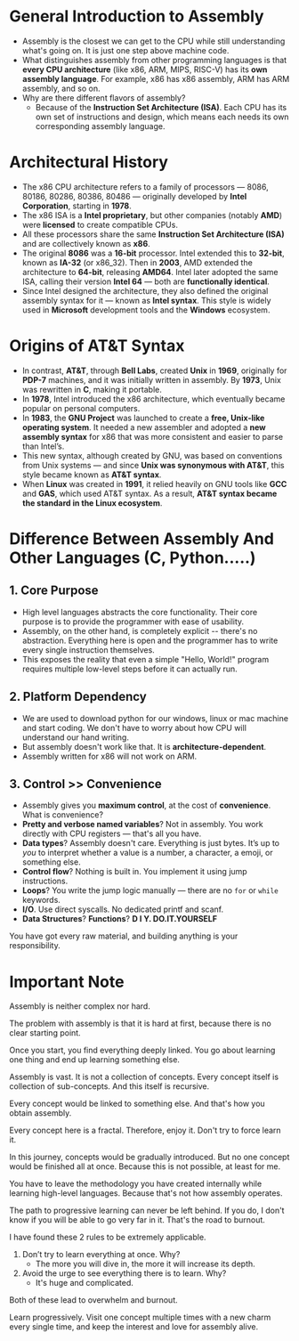 # General Introduction to Assembly
+ Assembly is the closest we can get to the CPU while still understanding what's going on. It is just one step above machine code.
+ What distinguishes assembly from other programming languages is that **every CPU architecture** (like x86, ARM, MIPS, RISC-V) has its **own assembly language**. For example, x86 has x86 assembly, ARM has ARM assembly, and so on.
+ Why are there different flavors of assembly?
  + Because of the **Instruction Set Architecture (ISA)**. Each CPU has its own set of instructions and design, which means each needs its own corresponding assembly language.

# Architectural History
+ The x86 CPU architecture refers to a family of processors — 8086, 80186, 80286, 80386, 80486 — originally developed by **Intel Corporation**, starting in **1978**.
+ The x86 ISA is a **Intel proprietary**, but other companies (notably **AMD**) were **licensed** to create compatible CPUs.
+ All these processors share the same **Instruction Set Architecture (ISA)** and are collectively known as **x86**.
+ The original **8086** was a **16-bit** processor. Intel extended this to **32-bit**, known as **IA-32** (or x86_32). Then in **2003**, AMD extended the architecture to **64-bit**, releasing **AMD64**. Intel later adopted the same ISA, calling their version **Intel 64** — both are **functionally identical**.
+ Since Intel designed the architecture, they also defined the original assembly syntax for it — known as **Intel syntax**. This style is widely used in **Microsoft** development tools and the **Windows** ecosystem.

# Origins of AT&T Syntax
+ In contrast, **AT&T**, through **Bell Labs**, created **Unix** in **1969**, originally for **PDP-7** machines, and it was initially written in assembly. By **1973**, Unix was rewritten in **C**, making it portable.
+ In **1978**, Intel introduced the x86 architecture, which eventually became popular on personal computers.
+ In **1983**, the **GNU Project** was launched to create a **free, Unix-like operating system**. It needed a new assembler and adopted a **new assembly syntax** for x86 that was more consistent and easier to parse than Intel’s.
+ This new syntax, although created by GNU, was based on conventions from Unix systems — and since **Unix was synonymous with AT&T**, this style became known as **AT&T syntax**.
+ When **Linux** was created in **1991**, it relied heavily on GNU tools like **GCC** and **GAS**, which used AT&T syntax. As a result, **AT&T syntax became the standard in the Linux ecosystem**.

# Difference Between Assembly And Other Languages (C, Python.....)

## 1. Core Purpose
+ High level languages abstracts the core functionality. Their core purpose is to provide the programmer with ease of usability. 
+ Assembly, on the other hand, is completely explicit -- there's no abstraction. Everything here is open and the programmer has to write every single instruction themselves.
+ This exposes the reality that even a simple "Hello, World!" program requires multiple low-level steps before it can actually run.

## 2. Platform Dependency
+ We are used to download python for our windows, linux or mac machine and start coding. We don't have to worry about how CPU will understand our hand writing. 
+ But assembly doesn't work like that. It is **architecture-dependent**.
+ Assembly written for x86 will not work on ARM.

## 3. Control >> Convenience
+ Assembly gives you **maximum control**, at the cost of **convenience**. What is convenience?
+ **Pretty and verbose named variables**? Not in assembly. You work directly with CPU registers — that's all you have.
+ **Data types**? Assembly doesn't care. Everything is just bytes. It’s up to *you* to interpret whether a value is a number, a character, a emoji, or something else.
+ **Control flow**? Nothing is built in. You implement it using jump instructions.
+ **Loops**? You write the jump logic manually — there are no `for` or `while` keywords.
+ **I/O**. Use direct syscalls. No dedicated printf and scanf.
+ **Data Structures**? **Functions**? **D I Y. DO.IT.YOURSELF**

You have got every raw material, and building anything is your responsibility.

# Important Note
Assembly is neither complex nor hard. 

The problem with assembly is that it is hard at first, because there is no clear starting point.

Once you start, you find everything deeply linked. You go about learning one thing and end up learning something else.

Assembly is vast. It is not a collection of concepts. Every concept itself is collection of sub-concepts. And this itself is recursive.

Every concept would be linked to something else. And that's how you obtain assembly.

Every concept here is a fractal. Therefore, enjoy it. Don't try to force learn it.

In this journey, concepts would be gradually introduced. But no one concept would be finished all at once. Because this is not possible, at least for me.

You have to leave the methodology you have created internally while learning high-level languages. Because that's not how assembly operates.

The path to progressive learning can never be left behind. If you do, I don't know if you will be able to go very far in it. That's the road to burnout.

I have found these 2 rules to be extremely applicable.
1. Don’t try to learn everything at once. Why?
   + The more you will dive in, the more it will increase its depth.
2. Avoid the urge to see everything there is to learn. Why?
   + It's huge and complicated.

Both of these lead to overwhelm and burnout.

Learn progressively. Visit one concept multiple times with a new charm every single time, and keep the interest and love for assembly alive.
